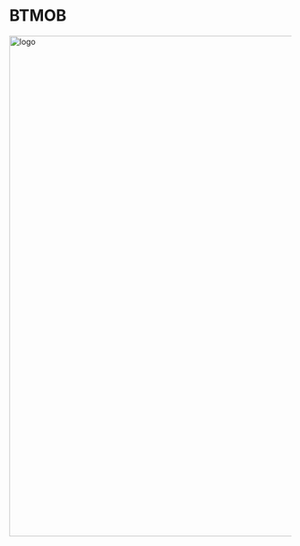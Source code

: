 # BTMOB
<img width="1595" height="892" alt="logo" src="https://github.com/user-attachments/assets/ffe48a7b-9993-4fc6-9dc2-a9c4f990973a" />

